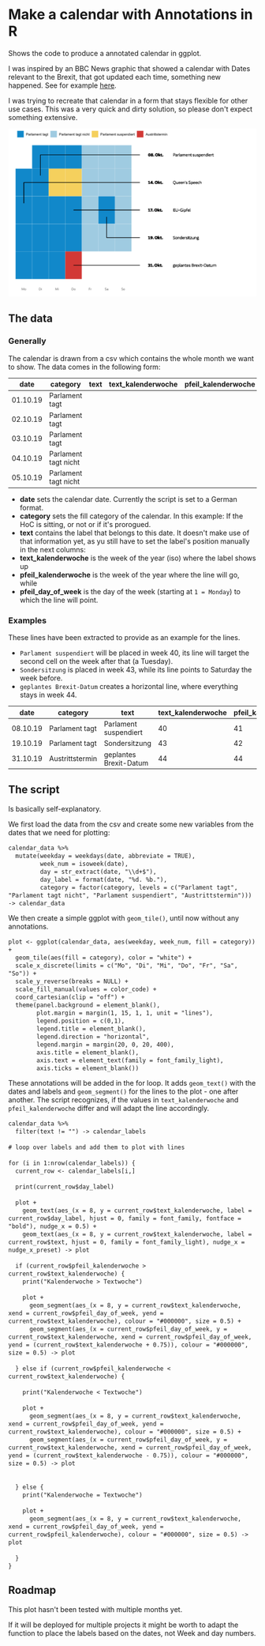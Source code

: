 # Make a calendar with Annotations in R

Shows the code to produce a annotated calendar in ggplot.

I was inspired by an BBC News graphic that showed a calendar with Dates relevant to the Brexit, that got updated each time, something new happened. See for example [here](https://www.bbc.co.uk/news/uk-politics-32810887).

I was trying to recreate that calendar in a form that stays flexible for other use cases. This was a very quick and dirty solution, so please don't expect something extensive.

![](desktop.png)

## The data

### Generally

The calendar is drawn from a csv which contains the whole month we want to show. The data comes in the following form:

| date     | category              | text                   | text_kalenderwoche | pfeil_kalenderwoche | pfeil_day_of_week |
|----------|-----------------------|------------------------|--------------------|---------------------|-------------------|
| 01.10.19 | Parlament tagt        |                        |                    |                     |                   |
| 02.10.19 | Parlament tagt        |                        |                    |                     |                   |
| 03.10.19 | Parlament tagt        |                        |                    |                     |                   |
| 04.10.19 | Parlament tagt nicht  |                        |                    |                     |                   |
| 05.10.19 | Parlament tagt nicht  |                        |                    |                     |                   |

* __date__ sets the calendar date. Currently the script is set to a German format.
* __category__ sets the fill category of the calendar. In this example: If the HoC is sitting, or not or if it's prorogued.
* __text__ contains the label that belongs to this date. It doesn't make use of that information yet, as yu still have to set the label's position manually in the next columns:
* __text_kalenderwoche__ is the week of the year (iso) where the label shows up
* __pfeil_kalenderwoche__ is the week of the year where the line will go, while
* __pfeil_day_of_week__ is the day of the week (starting at `1 = Monday`) to which the line will point.

### Examples

These lines have been extracted to provide as an example for the lines.

* `Parlament suspendiert` will be placed in week 40, its line will target the second cell on the week after that (a Tuesday).
* `Sondersitzung` is placed in week 43, while its line points to Saturday the week before.
* `geplantes Brexit-Datum` creates a horizontal line, where everything stays in week 44.


| date     | category              | text                   | text_kalenderwoche | pfeil_kalenderwoche | pfeil_day_of_week |
|----------|-----------------------|------------------------|--------------------|---------------------|-------------------|
| 08.10.19 | Parlament tagt        | Parlament suspendiert  | 40                 | 41                  | 2                 |
| 19.10.19 | Parlament tagt        | Sondersitzung          | 43                 | 42                  | 6                 |
| 31.10.19 | Austrittstermin       | geplantes Brexit-Datum | 44                 | 44                  | 4                 |

## The script

Is basically self-explanatory.

We first load the data from the csv and create some new variables from the dates that we need for plotting:

```
calendar_data %>% 
  mutate(weekday = weekdays(date, abbreviate = TRUE),
         week_num = isoweek(date),
         day = str_extract(date, "\\d+$"),
         day_label = format(date, "%d. %b."),
         category = factor(category, levels = c("Parlament tagt", "Parlament tagt nicht", "Parlament suspendiert", "Austrittstermin"))) -> calendar_data
```

We then create a simple ggplot with `geom_tile()`, until now without any annotations.

```
plot <- ggplot(calendar_data, aes(weekday, week_num, fill = category)) +
  geom_tile(aes(fill = category), color = "white") + 
  scale_x_discrete(limits = c("Mo", "Di", "Mi", "Do", "Fr", "Sa", "So")) +
  scale_y_reverse(breaks = NULL) +
  scale_fill_manual(values = color_code) +
  coord_cartesian(clip = "off") +
  theme(panel.background = element_blank(),
        plot.margin = margin(1, 15, 1, 1, unit = "lines"),
        legend.position = c(0,1),
        legend.title = element_blank(),
        legend.direction = "horizontal",
        legend.margin = margin(20, 0, 20, 400),
        axis.title = element_blank(),
        axis.text = element_text(family = font_family_light),
        axis.ticks = element_blank())
```

These annotations will be added in the for loop. It adds `geom_text()` with the dates and labels and `geom_segment()` for the lines to the plot - one after another. The script recognizes, if the values in `text_kalenderwoche` and `pfeil_kalenderwoche` differ and will adapt the line accordingly.

```
calendar_data %>% 
  filter(text != "") -> calendar_labels

# loop over labels and add them to plot with lines

for (i in 1:nrow(calendar_labels)) {
  current_row <- calendar_labels[i,]
  
  print(current_row$day_label)
  
  plot +
    geom_text(aes_(x = 8, y = current_row$text_kalenderwoche, label = current_row$day_label, hjust = 0, family = font_family, fontface = "bold"), nudge_x = 0.5) +
    geom_text(aes_(x = 8, y = current_row$text_kalenderwoche, label = current_row$text, hjust = 0, family = font_family_light), nudge_x = nudge_x_preset) -> plot
  
  if (current_row$pfeil_kalenderwoche > current_row$text_kalenderwoche) {
    print("Kalenderwoche > Textwoche")
    
    plot +
      geom_segment(aes_(x = 8, y = current_row$text_kalenderwoche, xend = current_row$pfeil_day_of_week, yend = current_row$text_kalenderwoche), colour = "#000000", size = 0.5) +
      geom_segment(aes_(x = current_row$pfeil_day_of_week, y = current_row$text_kalenderwoche, xend = current_row$pfeil_day_of_week, yend = (current_row$text_kalenderwoche + 0.75)), colour = "#000000", size = 0.5) -> plot
    
  } else if (current_row$pfeil_kalenderwoche < current_row$text_kalenderwoche) {
    
    print("Kalenderwoche < Textwoche")
    
    plot +
      geom_segment(aes_(x = 8, y = current_row$text_kalenderwoche, xend = current_row$pfeil_day_of_week, yend = current_row$text_kalenderwoche), colour = "#000000", size = 0.5) +
      geom_segment(aes_(x = current_row$pfeil_day_of_week, y = current_row$text_kalenderwoche, xend = current_row$pfeil_day_of_week, yend = (current_row$text_kalenderwoche - 0.75)), colour = "#000000", size = 0.5) -> plot
    
    
  } else {
    print("Kalenderwoche = Textwoche")
    
    plot +
      geom_segment(aes_(x = 8, y = current_row$text_kalenderwoche, xend = current_row$pfeil_day_of_week, yend = current_row$pfeil_kalenderwoche), colour = "#000000", size = 0.5) -> plot
    
  }
}
```

## Roadmap

This plot hasn't been tested with multiple months yet.

If it will be deployed for multiple projects it might be worth to adapt the function to place the labels based on the dates, not Week and day numbers.


